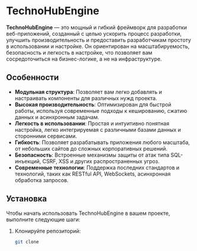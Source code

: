 # TechnoHubEngine

**TechnoHubEngine** — это мощный и гибкий фреймворк для разработки веб-приложений, созданный с целью ускорить процесс разработки, улучшить производительность и предоставить разработчикам простоту в использовании и настройке. Он ориентирован на масштабируемость, безопасность и легкость в настройке, что позволяет вам сосредоточиться на бизнес-логике, а не на инфраструктуре.

## Особенности

- **Модульная структура**: Позволяет вам легко добавлять и настраивать компоненты для различных нужд проекта.
- **Высокая производительность**: Оптимизирован для быстрой работы, используя современные подходы к кешированию, сжатию данных и асинхронным задачам.
- **Легкость в использовании**: Простая и интуитивно понятная настройка, легко интегрируемая с различными базами данных и сторонними сервисами.
- **Гибкость**: Позволяет разрабатывать приложения любого масштаба, от небольших сайтов до сложных корпоративных решений.
- **Безопасность**: Встроенные механизмы защиты от атак типа SQL-инъекций, CSRF, XSS и других распространенных угроз.
- **Современные технологии**: Поддержка последних стандартов и технологий, таких как RESTful API, WebSockets, асинхронная обработка запросов.

## Установка

Чтобы начать использовать TechnoHubEngine в вашем проекте, выполните следующие шаги:

1. Клонируйте репозиторий:
   ```bash
   git clone 
